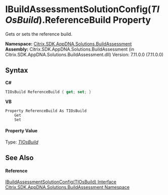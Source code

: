 # IBuildAssessmentSolutionConfig(*TIOsBuild*).ReferenceBuild Property 
 

Gets or sets the reference build.

**Namespace:**&nbsp;[Citrix.SDK.AppDNA.Solutions.BuildAssessment](853bdb50-ea5c-dc0d-0be0-7254b6c38034.md)<br />**Assembly:**&nbsp;Citrix.SDK.AppDNA.Solutions.BuildAssessment (in Citrix.SDK.AppDNA.Solutions.BuildAssessment.dll) Version: 7.11.0.0 (7.11.0.0)

## Syntax

**C#**
```csharp
TIOsBuild ReferenceBuild { get; set; }
```

**VB**
```vbnet
Property ReferenceBuild As TIOsBuild
	Get
	Set
```


#### Property Value
Type: <a href="e078570d-b908-6d8e-cd70-10723f782e6f">*TIOsBuild*</a>

## See Also


#### Reference
<a href="e078570d-b908-6d8e-cd70-10723f782e6f">IBuildAssessmentSolutionConfig(TIOsBuild) Interface</a><br /><a href="853bdb50-ea5c-dc0d-0be0-7254b6c38034">Citrix.SDK.AppDNA.Solutions.BuildAssessment Namespace</a><br />